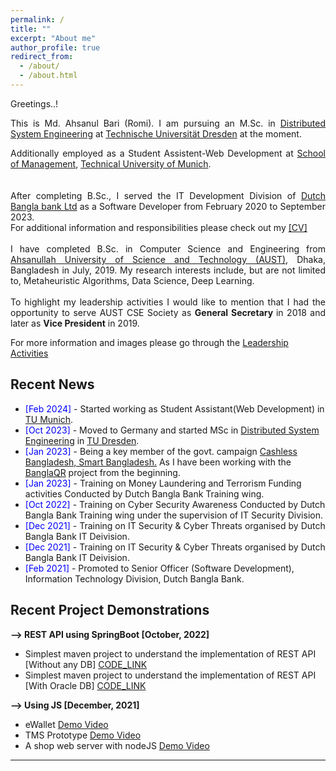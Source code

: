 ```yaml
---
permalink: /
title: ""
excerpt: "About me"
author_profile: true
redirect_from:
  - /about/
  - /about.html
---
```

Greetings..!

<div style="text-align: justify"> 

This is Md. Ahsanul Bari (Romi). I am pursuing an M.Sc. in <a href="https://tu-dresden.de/ing/informatik/studium/studienangebot/master-studiengaenge/distributed-systems-engineering"> Distributed System Engineering</a> at <a href="https://tu-dresden.de/">Technische Universität Dresden</a> at the moment.<br /> 

Additionally employed as a Student Assistent-Web Development at <a href="https://www.mgt.tum.de/">School of Management</a>, <a href="https://www.tum.de/">Technical University of Munich</a>. <br />  
<br />
After completing B.Sc., I served the IT Development Division of <a href="https://www.dutchbanglabank.com/"> Dutch Bangla bank Ltd</a> as a Software Developer from February 2020 to September 2023. <br />
For additional information and responsibilities please check out my <a href="https://ahsanulbariromi.github.io/ahsanul-bari.github.io/cv/">[CV]</a><br />
<br />
I have completed B.Sc. in Computer Science and Engineering from <a href="http://aust.edu/">Ahsanullah University of Science and Technology (AUST)</a>, Dhaka, Bangladesh in July, 2019. My research interests include, but are not limited to, Metaheuristic Algorithms, Data Science, Deep Learning.<br />
<br />
To highlight my leadership activities I would like to mention that I had the opportunity to serve AUST CSE Society as <b> General Secretary </b> in 2018 and later as <b> Vice President</b> in 2019.</div>
For more information and images please go through the [Leadership Activities](https://ahsanulbariromi.github.io/ahsanul-bari.github.io/activities/)<br />


## Recent News
- <span style="color:Blue"> [Feb 2024] </span> - Started working as Student Assistant(Web Development) in [TU Munich](https://www.tum.de/).
- <span style="color:Blue"> [Oct 2023] </span> - Moved to Germany and started MSc in [Distributed System Engineering](https://tu-dresden.de/ing/informatik/studium/studienangebot/master-studiengaenge/distributed-systems-engineering) in [TU Dresden](https://tu-dresden.de/).
- <span style="color:Blue"> [Jan 2023] </span> - Being a key member of the govt. campaign [Cashless Bangladesh, Smart Bangladesh.](https://thefinancialexpress.com.bd/economy/cashless-bd-campaign-starts-in-dhaka-1674098317)  As I have been working with the [BanglaQR](https://sslcommerz.com/bangla-qr/) project from the beginning.
- <span style="color:Blue"> [Jan 2023] </span> - Training on Money Laundering and Terrorism Funding activities Conducted by Dutch Bangla Bank Training wing.
- <span style="color:Blue"> [Oct 2022] </span> - Training on Cyber Security Awareness Conducted by Dutch Bangla Bank Training wing under the supervision of IT Security Division.
- <span style="color:Blue"> [Dec 2021] </span> - Training on IT Security & Cyber Threats organised by Dutch Bangla Bank IT Deivision.
- <span style="color:Blue"> [Dec 2021] </span> - Training on IT Security & Cyber Threats organised by Dutch Bangla Bank IT Deivision.
- <span style="color:Blue"> [Feb 2021] </span> - Promoted to Senior Officer (Software Development), Information Technology Division, Dutch Bangla Bank.

## Recent Project Demonstrations 

<b>--> REST API using SpringBoot [October, 2022] </b>

- Simplest maven project to understand the implementation of REST API [Without any DB] [CODE_LINK](https://github.com/AhsanulBariRomi/Simple_SpringBoot_REST) <br />
- Simplest maven project to understand the implementation of REST API [With Oracle DB] [CODE_LINK](https://github.com/AhsanulBariRomi/SpringBoot_REST_withDao)

<b>--> Using JS [December, 2021] </b>

- eWallet [Demo Video](https://www.youtube.com/watch?v=RC4LydV7VXs) <br />
- TMS Prototype [Demo Video](https://www.youtube.com/watch?v=TfQlj9YMgtM) <br />
- A shop web server with nodeJS [Demo Video](https://www.youtube.com/watch?v=FJtUcVkxkIQ)

---
